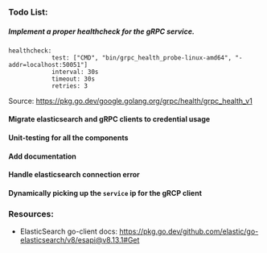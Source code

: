 ### Todo List:
##### Implement a proper healthcheck for the gRPC service. 
```
healthcheck:
            test: ["CMD", "bin/grpc_health_probe-linux-amd64", "-addr=localhost:50051"]
            interval: 30s
            timeout: 30s
            retries: 3
```
Source: https://pkg.go.dev/google.golang.org/grpc/health/grpc_health_v1

#### Migrate elasticsearch and gRPC clients to credential usage 

#### Unit-testing for all the components

#### Add documentation

#### Handle elasticsearch connection error

#### Dynamically picking up the `service` ip for the gRCP client



### Resources:
* ElasticSearch go-client docs: https://pkg.go.dev/github.com/elastic/go-elasticsearch/v8/esapi@v8.13.1#Get

